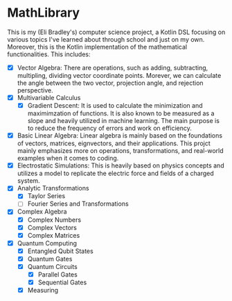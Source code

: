 # MathLibrary

This is my (Eli Bradley's) computer science project, a Kotlin DSL focusing on various topics I've learned about
through school and just on my own. Moreover, this is the Kotlin implementation of the mathematical functionalities.
This includes:

- [X] Vector Algebra:
      There are operations, such as adding, subtracting, multipling, dividing vector coordinate points. Morever, we can
      calculate the angle between the two vector, projection angle, and rejection perspective. 
- [X] Multivariable Calculus
  - [X] Gradient Descent: It is used to calculate the minimization and maximimzation of functions. It is also known to be measured
  as a slope and heavily utilized in machine learning. The main purpose is to reduce the frequency of errors and work on
  efficiency. 
- [X] Basic Linear Algebra: Linear algebra is mainly based on the foundations of vectors, matrices, eignvectors, and their applications. This projct mainly
      emphasizes more on operations, transformations, and real-world examples when it comes to coding. 
- [X] Electrostatic Simulations: This is heavily based on physics concepts and utilizes a model to replicate the electric force and fields of a charged system. 
- [X] Analytic Transformations
  - [X] Taylor Series
  - [ ] Fourier Series and Transformations
- [X] Complex Algebra
  - [X] Complex Numbers
  - [X] Complex Vectors
  - [X] Complex Matrices
- [X] Quantum Computing
  - [X] Entangled Qubit States
  - [X] Quantum Gates
  - [X] Quantum Circuits
    - [X] Parallel Gates
    - [X] Sequential Gates
  - [X] Measuring
